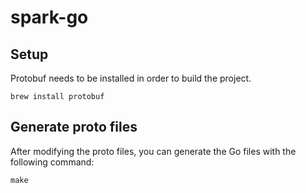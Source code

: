# spark-go

## Setup

Protobuf needs to be installed in order to build the project.

```
brew install protobuf
```

## Generate proto files

After modifying the proto files, you can generate the Go files with the following command:

```
make
```
